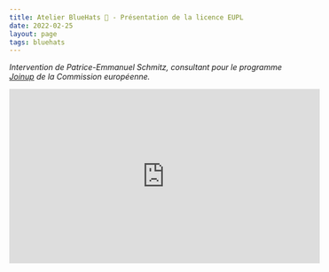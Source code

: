 ```yaml
---
title: Atelier BlueHats 🧢 - Présentation de la licence EUPL
date: 2022-02-25
layout: page
tags: bluehats
---
```


*Intervention de Patrice-Emmanuel Schmitz, consultant pour le programme [Joinup](https://joinup.ec.europa.eu/) de la Commission européenne.*

<iframe title="Atelier BlueHats : présentation de la licence européenne publique EUPL" src="https://tube.numerique.gouv.fr/videos/embed/387d6c14-e2ac-4049-afde-7c9e5b04b390" allowfullscreen="" sandbox="allow-same-origin allow-scripts allow-popups" width="560" height="315" frameborder="0"></iframe>

